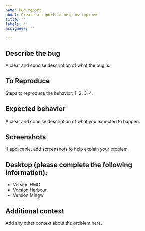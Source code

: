 ```yaml
---
name: Bug report
about: Create a report to help us improve
title: ''
labels: ''
assignees: ''

---
```


## **Describe the bug**
A clear and concise description of what the bug is.

## **To Reproduce**
Steps to reproduce the behavior:
1. 
2. 
3. 
4. 

## **Expected behavior**
A clear and concise description of what you expected to happen.

## **Screenshots**
If applicable, add screenshots to help explain your problem.

## **Desktop (please complete the following information):**
 - Version HMG 
 - Version Harbour 
 - Version Mingw    

## **Additional context**
Add any other context about the problem here.
